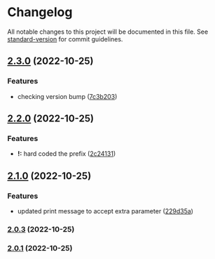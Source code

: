 # Changelog

All notable changes to this project will be documented in this file. See [standard-version](https://github.com/conventional-changelog/standard-version) for commit guidelines.

## [2.3.0](https://github.com-personal/Manjuanand021/conventional-commits/compare/v2.2.0...v2.3.0) (2022-10-25)


### Features

* checking version bump ([7c3b203](https://github.com-personal/Manjuanand021/conventional-commits/commit/7c3b203dcb890684833909b9109bbdc7ca5aa2e9))

## [2.2.0](https://github.com-personal/Manjuanand021/conventional-commits/compare/v2.1.0...v2.2.0) (2022-10-25)


### Features

* **!:** hard coded the prefix ([2c24131](https://github.com-personal/Manjuanand021/conventional-commits/commit/2c24131fb7402d9dcf86d370a528d54e256fe205))

## [2.1.0](https://github.com-personal/Manjuanand021/conventional-commits/compare/v2.0.3...v2.1.0) (2022-10-25)


### Features

* updated print message to accept extra parameter ([229d35a](https://github.com-personal/Manjuanand021/conventional-commits/commit/229d35a7fc057089276291e159ef22e245b7b981))

### [2.0.3](https://github.com-personal/Manjuanand021/conventional-commits/compare/v2.0.2...v2.0.3) (2022-10-25)

### [2.0.1](https://github.com-personal/Manjuanand021/conventional-commits/compare/v2.0.0...v2.0.1) (2022-10-25)
